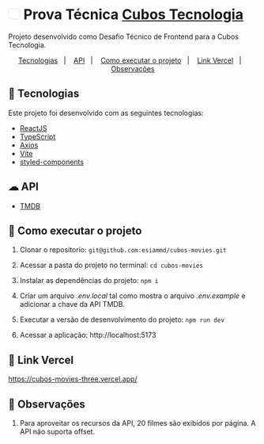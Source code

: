 # <img src="./public/favicon.svg/" alt="App" width="24" /> Prova Técnica [Cubos Tecnologia](https://git.cubos.io/cubos/desafios-tecnicos/desafio-tecnico-web)

<span>Projeto desenvolvido como Desafio Técnico de Frontend para a Cubos Tecnologia.</span>

<p align="center">
  <a href="#-tecnologias">Tecnologias</a>&nbsp;&nbsp;&nbsp;|&nbsp;&nbsp;&nbsp;
  <a href="#-api">API</a>&nbsp;&nbsp;&nbsp;|&nbsp;&nbsp;&nbsp;
  <a href="#-como-executar-o-projeto">Como executar o projeto</a>&nbsp;&nbsp;&nbsp;|&nbsp;&nbsp;&nbsp;
  <a href="#-link-vercel">Link Vercel</a>&nbsp;&nbsp;&nbsp;|&nbsp;&nbsp;&nbsp;
  <a href="#-observações">Observações</a>
</p>


## 🚀 Tecnologias

Este projeto foi desenvolvido com as seguintes tecnologias:

-   [ReactJS](https://reactjs.org)
-   [TypeScript](https://www.typescriptlang.org/)
-   [Axios](https://axios-http.com/ptbr/docs/intro)
-   [Vite](https://vite.dev/)
-   [styled-components](https://styled-components.com/)

## ☁ API

-   [TMDB](https://www.themoviedb.org/)


## 🤔 Como executar o projeto

1. Clonar o repositorio: `git@github.com:esiammd/cubos-movies.git`

2. Acessar a pasta do projeto no terminal: `cd cubos-movies`

3. Instalar as dependências do projeto: `npm i`

4. Criar um arquivo *.env.local* tal como mostra o arquivo *.env.example* e adicionar a chave da API TMDB.

5. Executar a versão de desenvolvimento do projeto: `npm run dev`

6. Acessar a aplicação: http://localhost:5173

## 🔗 Link Vercel

https://cubos-movies-three.vercel.app/

## 📝 Observações

1. Para aproveitar os recursos da API, 20 filmes são exibidos por página. A API não suporta offset.